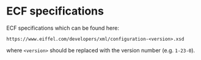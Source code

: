 # ECF specifications

ECF specifications which can be found here:

    https://www.eiffel.com/developers/xml/configuration-<version>.xsd

where `<version>` should be replaced with the version number (e.g. `1-23-0`).

